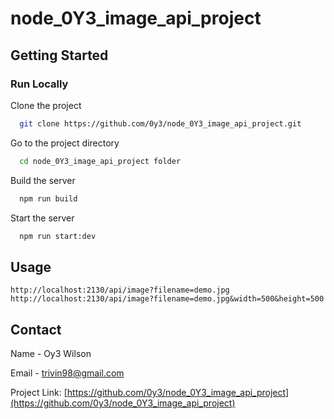 # node_0Y3_image_api_project
<!-- Getting Started -->
## Getting Started


<!-- Run Locally -->
### Run Locally

Clone the project

```bash
  git clone https://github.com/0y3/node_0Y3_image_api_project.git
```

Go to the project directory

```bash
  cd node_0Y3_image_api_project folder
```

Build the server

```bash
  npm run build
```

Start the server

```bash
  npm run start:dev
```


<!-- Usage -->
## Usage


```dash
http://localhost:2130/api/image?filename=demo.jpg
http://localhost:2130/api/image?filename=demo.jpg&width=500&height=500
```




<!-- Contact -->
## Contact

Name -  Oy3 Wilson

Email - trivin98@gmail.com

Project Link: [https://github.com/0y3/node_0Y3_image_api_project](https://github.com/0y3/node_0Y3_image_api_project)
